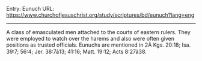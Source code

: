 Entry: Eunuch
URL: https://www.churchofjesuschrist.org/study/scriptures/bd/eunuch?lang=eng

---

A class of emasculated men attached to the courts of eastern rulers. They were employed to watch over the harems and also were often given positions as trusted officials. Eunuchs are mentioned in 2Â Kgs. 20:18; Isa. 39:7; 56:4; Jer. 38:7â13; 41:16; Matt. 19:12; Acts 8:27â38.
